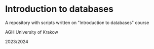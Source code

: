 # Introduction to databases
A repository with scripts written on "Introduction to databases" course

AGH University of Krakow 

2023/2024
